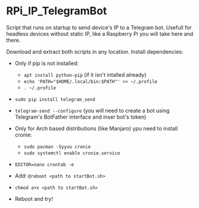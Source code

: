 # RPi_IP_TelegramBot
Script that runs on startup to send device's IP to a Telegram bot. Usefull for headless devices without static IP, like a Raspberry Pi you will take here and there.

Download and extract both scripts in any location.
Install dependencies:
  - Only if pip is not installed:
    - `apt install python-pip` (if it isn't intalled already)
    - `echo 'PATH="$HOME/.local/bin:$PATH"' >> ~/.profile`
    - `. ~/.profile`
  - `sudo pip install telegram_send`
  - `telegram-send --configure` (you will need to create a bot using Telegram's BotFather interface and inser bot's token)
  
  - Only for Arch based distributions (like Manjaro) ypu need to install cronie:
    - `sudo pacman -Syyuu cronie`
    - `sudo systemctl enable cronie.service`
  - `EDITOR=nano crontab -e`
  - Add: `@reboot <path to startBot.sh>`
  - `chmod a+x <path to startBot.sh>`
  - Reboot and try!
